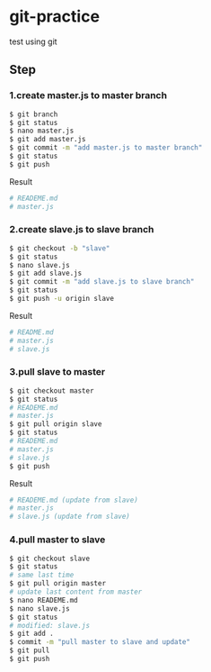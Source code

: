 # git-practice
test using git

## Step
### 1.create master.js to master branch
```bash
$ git branch 
$ git status
$ nano master.js
$ git add master.js
$ git commit -m "add master.js to master branch"
$ git status
$ git push
```
Result
```bash
# READEME.md
# master.js
```

### 2.create slave.js to slave branch
```bash
$ git checkout -b "slave"
$ git status
$ nano slave.js
$ git add slave.js
$ git commit -m "add slave.js to slave branch"
$ git status
$ git push -u origin slave
```
Result
```bash
# README.md
# master.js
# slave.js
```

### 3.pull slave to master
```bash
$ git checkout master
$ git status
# READEME.md
# master.js
$ git pull origin slave
$ git status
# READEME.md
# master.js
# slave.js
$ git push
```
Result
```bash
# READEME.md (update from slave)
# master.js
# slave.js (update from slave)
```

### 4.pull master to slave
```bash
$ git checkout slave
$ git status
# same last time
$ git pull origin master
# update last content from master
$ nano READEME.md
$ nano slave.js
$ git status
# modified: slave.js
$ git add .
$ commit -m "pull master to slave and update"
$ git pull
$ git push
```